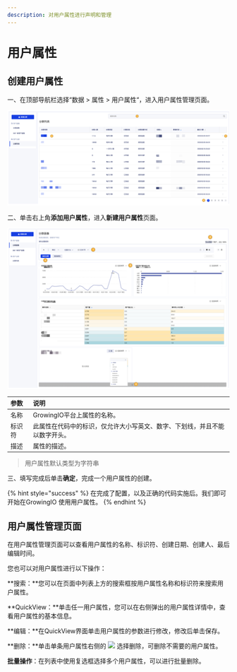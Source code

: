 ```yaml
---
description: 对用户属性进行声明和管理
---
```


# 用户属性

## 创建用户属性

一、在顶部导航栏选择“数据 &gt; 属性 &gt; 用户属性“，进入用户属性管理页面。

![&#x7528;&#x6237;&#x5C5E;&#x6027;&#x7BA1;&#x7406;&#x9875;&#x9762;](../../../.gitbook/assets/image%20%2875%29.png)

二、单击右上角**添加用户属性**，进入**新建用户属性**页面。

![&#x65B0;&#x5EFA;&#x7528;&#x6237;&#x5C5E;&#x6027;&#x9875;&#x9762;](../../../.gitbook/assets/image%20%28157%29.png)

| 参数 | 说明 |
| :--- | :--- |
| 名称 | GrowingIO平台上属性的名称。 |
| 标识符 | 此属性在代码中的标识，仅允许大小写英文、数字、下划线，并且不能以数字开头。 |
| 描述 | 属性的描述。 |

> 用户属性默认类型为字符串

三、填写完成后单击**确定**，完成一个用户属性的创建。

{% hint style="success" %}
在完成了配置，以及正确的代码实施后。我们即可开始在GrowingIO 使用用户属性。
{% endhint %}

## 用户属性管理页面

在用户属性管理页面可以查看用户属性的名称、标识符、创建日期、创建人、最后编辑时间。

您也可以对用户属性进行以下操作：

**搜索：**您可以在页面中列表上方的搜索框按用户属性名称和标识符来搜索用户属性。

**QuickView：**单击任一用户属性，您可以在右侧弹出的用户属性详情中，查看用户属性的基本信息。

**编辑：**在QuickView界面单击用户属性的参数进行修改，修改后单击保存。

**删除：**单击单条用户属性右侧的 ![](https://docs.growingio.com/.gitbook/assets/-Lo08UtW7H58ehFKeZ4g-LsycTyZaItbL8_Wigcx-LsyfkaafJ-8X2utJ9BbE782B9E782B9E782B9.png) 选择删除，可删除不需要的用户属性。

**批量操作**：在列表中使用复选框选择多个用户属性，可以进行批量删除。

